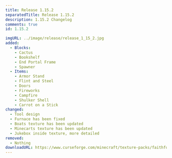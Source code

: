 ```yaml
---
title: Release 1.15.2
separatedTitle: Release 1.15.2
description: 1.15.2 Changelog
comments: true
id: 1.15.2

imgURL: ../image/release/release_1_15_2.jpg
added:
  - Blocks:
    - Cactus
    - Bookshelf
    - End Portal Frame
    - Spawner
  - Items:
    - Armor Stand
    - Flint and Steel
    - Doors
    - Fireworks
    - Campfire
    - Shulker Shell
    - Carrot on a Stick
changed:
  - Tool design
  - Furnace has been fixed
  - Boats texture has been updated
  - Minecarts texture has been updated
  - Jukebox inside texture, more detailed
removed:
  - Nothing
downloadURL: https://www.curseforge.com/minecraft/texture-packs/faithful-3d/files/2877605
---
```

